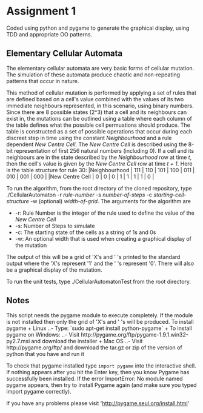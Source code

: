<h1>Assignment 1 </h1>
Coded using python and pygame to generate the graphical display, using TDD and appropriate OO patterns.

<h2>Elementary Cellular Automata </h2>
The elementary cellular automata are very basic forms of cellular mutation. The simulation of these automata produce chaotic and non-repeating patterns that occur in nature.

This method of cellular mutation is performed by applying a set of rules that are defined based on a cell's value combined with the values of its two immediate neighbours represented, in this scenario, using binary numbers. Since there are 8 possible states (2^3) that a cell and its neighbours can exist in, the mutations can be outlined using a table where each column of the table defines what the possible cell permuations should produce. The table is constructed as a set of possible operations that occur during each discreet step in time using the constant *Neighbourhood* and a rule dependent *New Centre Cell*. The *New Centre Cell* is described using the 8-bit representation of first 256 natural numbers (including 0). If a cell and its neighbours are in the state described by the *Neighbourhood* row at time *t*, then the cell's value is given by the *New Centre Cell* row at time *t + 1*.  Here is the table structure for rule 30:
|Neighbourhood | 111 | 110 | 101 | 100 | 011 | 010 | 001 | 000 |
|New Centre Cell | 0 | 0 | 0 | 1 | 1 | 1 | 1 | 0 |

To run the algorithm, from the root directory of the cloned repository, type ./CellularAutomaton -r *rule-number* -s *number-of-steps* -c *starting-cell-structure* -w (optional) *width-of-grid*. The arguments for the algorithm are 
+ -r: Rule Number is the integer of the rule used to define the value of the *New Centre Cell*
+ -s: Number of Steps to simulate
+ -c: The starting state of the cells as a string of 1s and 0s
+ -w: An optional width that is used when creating a graphical display of the mutation

The output of this will be a grid of 'X's and ' 's printed to the standard output where the 'X's represent '1' and the ' 's represent '0'. There will also be a graphical display of the mutation.

To run the unit tests, type ./CellularAutomatonTest from the root directory.


<h2> Notes </h3>
This script needs the pygame module to execute completely. If the module is not installed then only the grid of 'X's and ' 's will be produced.
To install pygame
+ Linux
..- Type: `sudo apt-get install python-pygame`
+ To install pygame on Windows:
..- Visit http://pygame.org/ftp/pygame-1.9.1.win32-py2.7.msi and download the installer
+ Mac OS
..- Visit http://pygame.org/ftp/ and download the tar.gz or zip of the version of python that you have and run it


To check that pygame installed type `import pygame` into the interactive shell. If nothing appears after you hit the Enter key, then you know Pygame has successfully been installed. If the error ImportError: No module named pygame appears, then try to install Pygame again (and make sure you typed import pygame correctly).

If you have any problems please visit 'http://pygame.seul.org/install.html'

